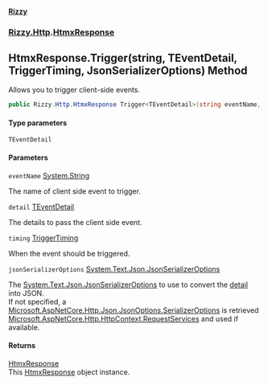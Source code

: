 #### [Rizzy](index 'index')
### [Rizzy.Http](Rizzy.Http 'Rizzy.Http').[HtmxResponse](Rizzy.Http.HtmxResponse 'Rizzy.Http.HtmxResponse')

## HtmxResponse.Trigger<TEventDetail>(string, TEventDetail, TriggerTiming, JsonSerializerOptions) Method

Allows you to trigger client-side events.

```csharp
public Rizzy.Http.HtmxResponse Trigger<TEventDetail>(string eventName, TEventDetail detail, Rizzy.TriggerTiming timing=Rizzy.TriggerTiming.Default, System.Text.Json.JsonSerializerOptions? jsonSerializerOptions=null);
```
#### Type parameters

<a name='Rizzy.Http.HtmxResponse.Trigger_TEventDetail_(string,TEventDetail,Rizzy.TriggerTiming,System.Text.Json.JsonSerializerOptions).TEventDetail'></a>

`TEventDetail`
#### Parameters

<a name='Rizzy.Http.HtmxResponse.Trigger_TEventDetail_(string,TEventDetail,Rizzy.TriggerTiming,System.Text.Json.JsonSerializerOptions).eventName'></a>

`eventName` [System.String](https://docs.microsoft.com/en-us/dotnet/api/System.String 'System.String')

The name of client side event to trigger.

<a name='Rizzy.Http.HtmxResponse.Trigger_TEventDetail_(string,TEventDetail,Rizzy.TriggerTiming,System.Text.Json.JsonSerializerOptions).detail'></a>

`detail` [TEventDetail](Rizzy.Http.HtmxResponse.Trigger_TEventDetail_(string,TEventDetail,Rizzy.TriggerTiming,System.Text.Json.JsonSerializerOptions)#Rizzy.Http.HtmxResponse.Trigger_TEventDetail_(string,TEventDetail,Rizzy.TriggerTiming,System.Text.Json.JsonSerializerOptions).TEventDetail 'Rizzy.Http.HtmxResponse.Trigger<TEventDetail>(string, TEventDetail, Rizzy.TriggerTiming, System.Text.Json.JsonSerializerOptions).TEventDetail')

The details to pass the client side event.

<a name='Rizzy.Http.HtmxResponse.Trigger_TEventDetail_(string,TEventDetail,Rizzy.TriggerTiming,System.Text.Json.JsonSerializerOptions).timing'></a>

`timing` [TriggerTiming](Rizzy.TriggerTiming 'Rizzy.TriggerTiming')

When the event should be triggered.

<a name='Rizzy.Http.HtmxResponse.Trigger_TEventDetail_(string,TEventDetail,Rizzy.TriggerTiming,System.Text.Json.JsonSerializerOptions).jsonSerializerOptions'></a>

`jsonSerializerOptions` [System.Text.Json.JsonSerializerOptions](https://docs.microsoft.com/en-us/dotnet/api/System.Text.Json.JsonSerializerOptions 'System.Text.Json.JsonSerializerOptions')

The [System.Text.Json.JsonSerializerOptions](https://docs.microsoft.com/en-us/dotnet/api/System.Text.Json.JsonSerializerOptions 'System.Text.Json.JsonSerializerOptions') to use to convert the [detail](Rizzy.Http.HtmxResponse.Trigger_TEventDetail_(string,TEventDetail,Rizzy.TriggerTiming,System.Text.Json.JsonSerializerOptions)#Rizzy.Http.HtmxResponse.Trigger_TEventDetail_(string,TEventDetail,Rizzy.TriggerTiming,System.Text.Json.JsonSerializerOptions).detail 'Rizzy.Http.HtmxResponse.Trigger<TEventDetail>(string, TEventDetail, Rizzy.TriggerTiming, System.Text.Json.JsonSerializerOptions).detail') into JSON.   
            If not specified, a [Microsoft.AspNetCore.Http.Json.JsonOptions.SerializerOptions](https://docs.microsoft.com/en-us/dotnet/api/Microsoft.AspNetCore.Http.Json.JsonOptions.SerializerOptions 'Microsoft.AspNetCore.Http.Json.JsonOptions.SerializerOptions') is retrieved [Microsoft.AspNetCore.Http.HttpContext.RequestServices](https://docs.microsoft.com/en-us/dotnet/api/Microsoft.AspNetCore.Http.HttpContext.RequestServices 'Microsoft.AspNetCore.Http.HttpContext.RequestServices') and used if available.

#### Returns
[HtmxResponse](Rizzy.Http.HtmxResponse 'Rizzy.Http.HtmxResponse')  
This [HtmxResponse](Rizzy.Http.HtmxResponse 'Rizzy.Http.HtmxResponse') object instance.